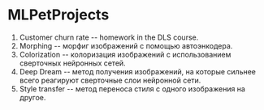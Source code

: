 # MLPetProjects

1. Customer churn rate -- homework in the DLS course.
2. Morphing -- морфиг изображений с помощью автоэнкодера.
3. Colorization -- колоризация изображений с использованием сверточных нейронных сетей.
4. Deep Dream -- метод получения изображений, на которые сильнее всего реагируют сверточные слои нейронной сети.
5. Style transfer -- метод переноса стиля с одного изображения на другое.
